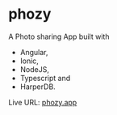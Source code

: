 # phozy
A Photo sharing App built with 
- Angular, 
- Ionic,
- NodeJS, 
- Typescript and 
- HarperDB.


Live URL: [phozy.app](https://phozy.up.railway.app)
